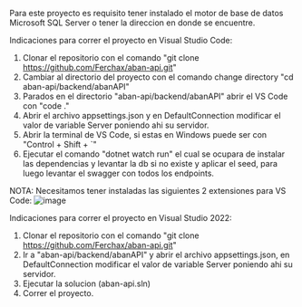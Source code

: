 Para este proyecto es requisito tener instalado el motor de base de datos Microsoft SQL Server o tener la direccion en donde se encuentre.

Indicaciones para correr el proyecto en Visual Studio Code:

1. Clonar el repositorio con el comando "git clone https://github.com/Ferchax/aban-api.git"
2. Cambiar al directorio del proyecto con el comando change directory "cd aban-api/backend/abanAPI"
3. Parados en el directorio "aban-api/backend/abanAPI" abrir el VS Code con "code ."
4. Abrir el archivo appsettings.json y en DefaultConnection modificar el valor de variable Server poniendo ahi su servidor.
5. Abrir la terminal de VS Code, si estas en Windows puede ser con "Control + Shift + `"
6. Ejecutar el comando "dotnet watch run" el cual se ocupara de instalar las dependencias y levantar la db si no existe y aplicar el seed, para luego levantar el swagger con todos los endpoints.

NOTA: Necesitamos tener instaladas las siguientes 2 extensiones para VS Code:
![image](https://github.com/Ferchax/aban-api/assets/10538408/559d15f4-3575-4230-958a-1f622e521cfd)

Indicaciones para correr el proyecto en Visual Studio 2022:

1. Clonar el repositorio con el comando "git clone https://github.com/Ferchax/aban-api.git"
4. Ir a "aban-api/backend/abanAPI" y abrir el archivo appsettings.json, en DefaultConnection modificar el valor de variable Server poniendo ahi su servidor.
3. Ejecutar la solucion (aban-api.sln)
4. Correr el proyecto.
